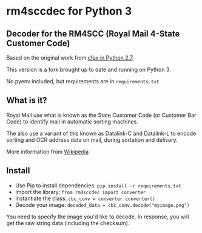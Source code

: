 # rm4sccdec for Python 3
## Decoder for the RM4SCC (Royal Mail 4-State Customer Code)

Based on the original work from [cfax in Python 2.7](https://github.com/cfax/rm4sccdec). 

This version is a fork brought up to date and running on Python 3. 

No pyenv included, but requirements are in `requirements.txt` 

## What is it? 

Royal Mail use what is known as the State Customer Code (or Customer Bar Code) to identify mail in automatic sorting machines. 

The also use a variant of this known as Datalink-C and Datalink-L to encode sorting and OCR address data on mail, during sortation and delivery. 

More information from [Wikipedia](https://en.wikipedia.org/wiki/RM4SCC)

## Install

- Use Pip to install dependencies: `pip install -r requirements.txt`
- Import the library: `from rm4sccdec import converter`
- Instantiate the class: `cbc_conv = converter.converter()`
- Decode your image: `decoded_data = cbc_conv.decode("myimage.png")`

You need to specify the image you'd like to decode. In response, you will get the raw string data (including the checksum). 